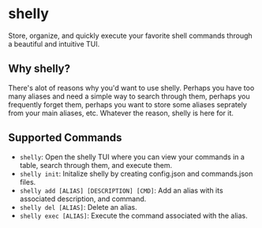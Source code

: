 # shelly

Store, organize, and quickly execute your favorite shell commands through a beautiful and intuitive TUI.

## Why shelly?

There's alot of reasons why you'd want to use shelly. Perhaps you have too many aliases and need a simple way to search through them, perhaps you frequently forget them, perhaps you want to store some aliases seprately from your main aliases, etc. Whatever the reason, shelly is here for it.

## Supported Commands

- `shelly`: Open the shelly TUI where you can view your commands in a table, search through them, and execute them.
- `shelly init`: Initalize shelly by creating config.json and commands.json files.
- `shelly add [ALIAS] [DESCRIPTION] [CMD]`: Add an alias with its associated description, and command.
- `shelly del [ALIAS]`: Delete an alias.
- `shelly exec [ALIAS]`: Execute the command associated with the alias.
